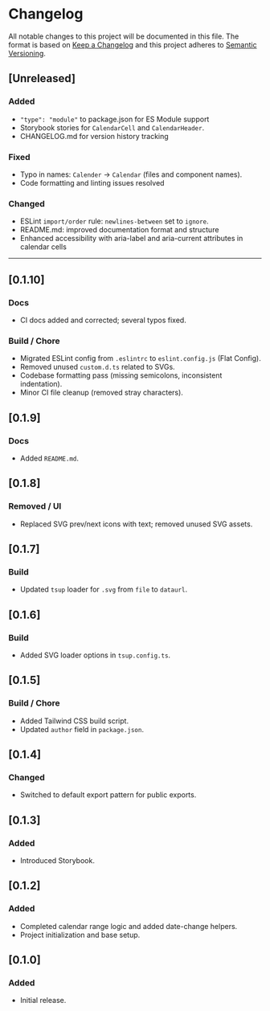 # Changelog
All notable changes to this project will be documented in this file.
The format is based on [Keep a Changelog](https://keepachangelog.com/en/1.0.0/)
and this project adheres to [Semantic Versioning](https://semver.org/).

## [Unreleased]
### Added
- `"type": "module"` to package.json for ES Module support
- Storybook stories for `CalendarCell` and `CalendarHeader`.
- CHANGELOG.md for version history tracking

### Fixed
- Typo in names: `Calender` → `Calendar` (files and component names).
- Code formatting and linting issues resolved

### Changed
- ESLint `import/order` rule: `newlines-between` set to `ignore`.
- README.md: improved documentation format and structure
- Enhanced accessibility with aria-label and aria-current attributes in calendar cells

---

## [0.1.10]
### Docs
- CI docs added and corrected; several typos fixed.

### Build / Chore
- Migrated ESLint config from `.eslintrc` to `eslint.config.js` (Flat Config).
- Removed unused `custom.d.ts` related to SVGs.
- Codebase formatting pass (missing semicolons, inconsistent indentation).
- Minor CI file cleanup (removed stray characters).

## [0.1.9]
### Docs
- Added `README.md`.

## [0.1.8]
### Removed / UI
- Replaced SVG prev/next icons with text; removed unused SVG assets.

## [0.1.7]
### Build
- Updated `tsup` loader for `.svg` from `file` to `dataurl`.

## [0.1.6]
### Build
- Added SVG loader options in `tsup.config.ts`.

## [0.1.5]
### Build / Chore
- Added Tailwind CSS build script.
- Updated `author` field in `package.json`.

## [0.1.4]
### Changed
- Switched to default export pattern for public exports.

## [0.1.3]
### Added
- Introduced Storybook.

## [0.1.2]
### Added
- Completed calendar range logic and added date-change helpers.
- Project initialization and base setup.

## [0.1.0]
### Added
- Initial release.
